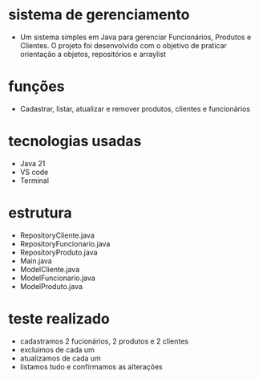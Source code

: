 # sistema de gerenciamento
- Um sistema simples em Java para gerenciar Funcionários, Produtos e Clientes.
O projeto foi desenvolvido com o objetivo de praticar orientação a objetos, repositórios e arraylist
# funções
- Cadastrar, listar, atualizar e remover produtos, clientes e funcionários
# tecnologias usadas
- Java 21
- VS code
- Terminal
# estrutura
- RepositoryCliente.java
- RepositoryFuncionario.java
- RepositoryProduto.java
- Main.java
- ModelCliente.java
- ModelFuncionario.java
- ModelProduto.java
# teste realizado
- cadastramos 2 fucionários, 2 produtos e 2 clientes
- excluimos de cada um
- atualizamos de cada um
- listamos tudo e confirmamos as alterações
